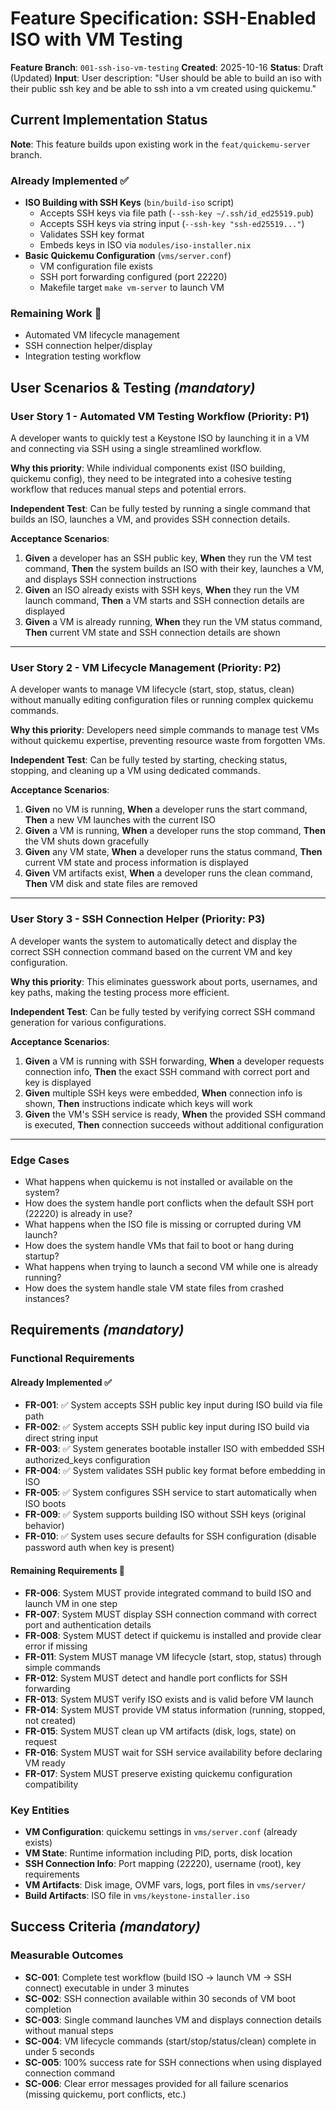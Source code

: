 # Feature Specification: SSH-Enabled ISO with VM Testing

**Feature Branch**: `001-ssh-iso-vm-testing`
**Created**: 2025-10-16
**Status**: Draft (Updated)
**Input**: User description: "User should be able to build an iso with their public ssh key and be able to ssh into a vm created using quickemu."

## Current Implementation Status

**Note**: This feature builds upon existing work in the `feat/quickemu-server` branch.

### Already Implemented ✅
- **ISO Building with SSH Keys** (`bin/build-iso` script)
  - Accepts SSH keys via file path (`--ssh-key ~/.ssh/id_ed25519.pub`)
  - Accepts SSH keys via string input (`--ssh-key "ssh-ed25519..."`)
  - Validates SSH key format
  - Embeds keys in ISO via `modules/iso-installer.nix`
- **Basic Quickemu Configuration** (`vms/server.conf`)
  - VM configuration file exists
  - SSH port forwarding configured (port 22220)
  - Makefile target `make vm-server` to launch VM

### Remaining Work 🚧
- Automated VM lifecycle management
- SSH connection helper/display
- Integration testing workflow

## User Scenarios & Testing *(mandatory)*

### User Story 1 - Automated VM Testing Workflow (Priority: P1)

A developer wants to quickly test a Keystone ISO by launching it in a VM and connecting via SSH using a single streamlined workflow.

**Why this priority**: While individual components exist (ISO building, quickemu config), they need to be integrated into a cohesive testing workflow that reduces manual steps and potential errors.

**Independent Test**: Can be fully tested by running a single command that builds an ISO, launches a VM, and provides SSH connection details.

**Acceptance Scenarios**:

1. **Given** a developer has an SSH public key, **When** they run the VM test command, **Then** the system builds an ISO with their key, launches a VM, and displays SSH connection instructions
2. **Given** an ISO already exists with SSH keys, **When** they run the VM launch command, **Then** a VM starts and SSH connection details are displayed
3. **Given** a VM is already running, **When** they run the VM status command, **Then** current VM state and SSH connection details are shown

---

### User Story 2 - VM Lifecycle Management (Priority: P2)

A developer wants to manage VM lifecycle (start, stop, status, clean) without manually editing configuration files or running complex quickemu commands.

**Why this priority**: Developers need simple commands to manage test VMs without quickemu expertise, preventing resource waste from forgotten VMs.

**Independent Test**: Can be fully tested by starting, checking status, stopping, and cleaning up a VM using dedicated commands.

**Acceptance Scenarios**:

1. **Given** no VM is running, **When** a developer runs the start command, **Then** a new VM launches with the current ISO
2. **Given** a VM is running, **When** a developer runs the stop command, **Then** the VM shuts down gracefully
3. **Given** any VM state, **When** a developer runs the status command, **Then** current VM state and process information is displayed
4. **Given** VM artifacts exist, **When** a developer runs the clean command, **Then** VM disk and state files are removed

---

### User Story 3 - SSH Connection Helper (Priority: P3)

A developer wants the system to automatically detect and display the correct SSH connection command based on the current VM and key configuration.

**Why this priority**: This eliminates guesswork about ports, usernames, and key paths, making the testing process more efficient.

**Independent Test**: Can be fully tested by verifying correct SSH command generation for various configurations.

**Acceptance Scenarios**:

1. **Given** a VM is running with SSH forwarding, **When** a developer requests connection info, **Then** the exact SSH command with correct port and key is displayed
2. **Given** multiple SSH keys were embedded, **When** connection info is shown, **Then** instructions indicate which keys will work
3. **Given** the VM's SSH service is ready, **When** the provided SSH command is executed, **Then** connection succeeds without additional configuration

---

### Edge Cases

- What happens when quickemu is not installed or available on the system?
- How does the system handle port conflicts when the default SSH port (22220) is already in use?
- What happens when the ISO file is missing or corrupted during VM launch?
- How does the system handle VMs that fail to boot or hang during startup?
- What happens when trying to launch a second VM while one is already running?
- How does the system handle stale VM state files from crashed instances?

## Requirements *(mandatory)*

### Functional Requirements

#### Already Implemented ✅
- **FR-001**: ✅ System accepts SSH public key input during ISO build via file path
- **FR-002**: ✅ System accepts SSH public key input during ISO build via direct string input
- **FR-003**: ✅ System generates bootable installer ISO with embedded SSH authorized_keys configuration
- **FR-004**: ✅ System validates SSH public key format before embedding in ISO
- **FR-005**: ✅ System configures SSH service to start automatically when ISO boots
- **FR-009**: ✅ System supports building ISO without SSH keys (original behavior)
- **FR-010**: ✅ System uses secure defaults for SSH configuration (disable password auth when key is present)

#### Remaining Requirements 🚧
- **FR-006**: System MUST provide integrated command to build ISO and launch VM in one step
- **FR-007**: System MUST display SSH connection command with correct port and authentication details
- **FR-008**: System MUST detect if quickemu is installed and provide clear error if missing
- **FR-011**: System MUST manage VM lifecycle (start, stop, status) through simple commands
- **FR-012**: System MUST detect and handle port conflicts for SSH forwarding
- **FR-013**: System MUST verify ISO exists and is valid before VM launch
- **FR-014**: System MUST provide VM status information (running, stopped, not created)
- **FR-015**: System MUST clean up VM artifacts (disk, logs, state) on request
- **FR-016**: System MUST wait for SSH service availability before declaring VM ready
- **FR-017**: System MUST preserve existing quickemu configuration compatibility

### Key Entities

- **VM Configuration**: quickemu settings in `vms/server.conf` (already exists)
- **VM State**: Runtime information including PID, ports, disk location
- **SSH Connection Info**: Port mapping (22220), username (root), key requirements
- **VM Artifacts**: Disk image, OVMF vars, logs, port files in `vms/server/`
- **Build Artifacts**: ISO file in `vms/keystone-installer.iso`

## Success Criteria *(mandatory)*

### Measurable Outcomes

- **SC-001**: Complete test workflow (build ISO → launch VM → SSH connect) executable in under 3 minutes
- **SC-002**: SSH connection available within 30 seconds of VM boot completion
- **SC-003**: Single command launches VM and displays connection details without manual steps
- **SC-004**: VM lifecycle commands (start/stop/status/clean) complete in under 5 seconds
- **SC-005**: 100% success rate for SSH connections when using displayed connection command
- **SC-006**: Clear error messages provided for all failure scenarios (missing quickemu, port conflicts, etc.)